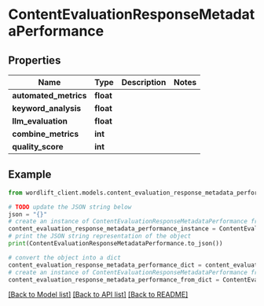 # ContentEvaluationResponseMetadataPerformance


## Properties

Name | Type | Description | Notes
------------ | ------------- | ------------- | -------------
**automated_metrics** | **float** |  | 
**keyword_analysis** | **float** |  | 
**llm_evaluation** | **float** |  | 
**combine_metrics** | **int** |  | 
**quality_score** | **int** |  | 

## Example

```python
from wordlift_client.models.content_evaluation_response_metadata_performance import ContentEvaluationResponseMetadataPerformance

# TODO update the JSON string below
json = "{}"
# create an instance of ContentEvaluationResponseMetadataPerformance from a JSON string
content_evaluation_response_metadata_performance_instance = ContentEvaluationResponseMetadataPerformance.from_json(json)
# print the JSON string representation of the object
print(ContentEvaluationResponseMetadataPerformance.to_json())

# convert the object into a dict
content_evaluation_response_metadata_performance_dict = content_evaluation_response_metadata_performance_instance.to_dict()
# create an instance of ContentEvaluationResponseMetadataPerformance from a dict
content_evaluation_response_metadata_performance_from_dict = ContentEvaluationResponseMetadataPerformance.from_dict(content_evaluation_response_metadata_performance_dict)
```
[[Back to Model list]](../README.md#documentation-for-models) [[Back to API list]](../README.md#documentation-for-api-endpoints) [[Back to README]](../README.md)


